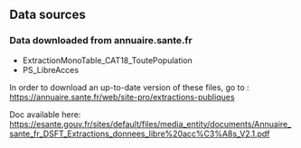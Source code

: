 ## Data sources
### Data downloaded from annuaire.sante.fr

- ExtractionMonoTable_CAT18_ToutePopulation
- PS_LibreAcces

In order to download an up-to-date version of these files, go to :
https://annuaire.sante.fr/web/site-pro/extractions-publiques

Doc available here: https://esante.gouv.fr/sites/default/files/media_entity/documents/Annuaire_sante_fr_DSFT_Extractions_donnees_libre%20acc%C3%A8s_V2.1.pdf